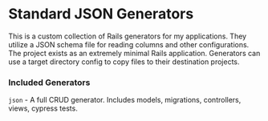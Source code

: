 # Standard JSON Generators

This is a custom collection of Rails generators for my applications. They utilize
a JSON schema file for reading columns and other configurations. The project
exists as an extremely minimal Rails application. Generators can use a target
directory config to copy files to their destination projects.

### Included Generators
`json` - A full CRUD generator. Includes models, migrations, controllers, views, cypress tests.
